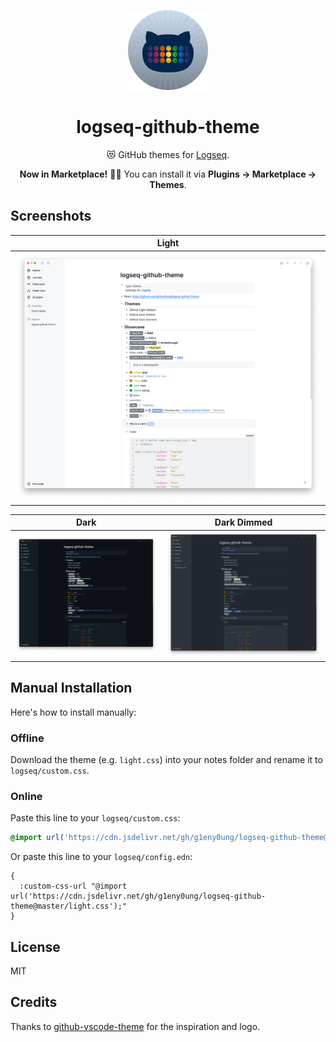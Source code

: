 <!-- markdownlint-disable MD033 MD041 -->

<p align="center">
  <img src="https://raw.githubusercontent.com/g1eny0ung/logseq-github-theme/main/icon.png" alt="logo" height="128" />
</p>
<h1 align="center">logseq-github-theme</h1>

<p align="center">😻 GitHub themes for <a href="https://logseq.com/">Logseq</a>.</p>
<p align="center"><b>Now in Marketplace!</b> 🎉📢 You can install it via <b>Plugins -> Marketplace -> Themes</b>.</p>

## Screenshots

| Light                                 |
| ------------------------------------- |
| ![light.png](./screenshots/light.png) |

| Dark                                | Dark Dimmed                                       |
| ----------------------------------- | ------------------------------------------------- |
| ![dark.png](./screenshots/dark.png) | ![dark-dimmed.png](./screenshots/dark-dimmed.png) |

## Manual Installation

Here's how to install manually:

### Offline

Download the theme (e.g. `light.css`) into your notes folder and rename it to `logseq/custom.css`.

### Online

Paste this line to your `logseq/custom.css`:

```css
@import url('https://cdn.jsdelivr.net/gh/g1eny0ung/logseq-github-theme@master/light.css');
```

Or paste this line to your `logseq/config.edn`:

```edn
{
  :custom-css-url "@import url('https://cdn.jsdelivr.net/gh/g1eny0ung/logseq-github-theme@master/light.css');"
}
```

## License

MIT

## Credits

Thanks to [github-vscode-theme](https://github.com/primer/github-vscode-theme) for the inspiration and logo.
